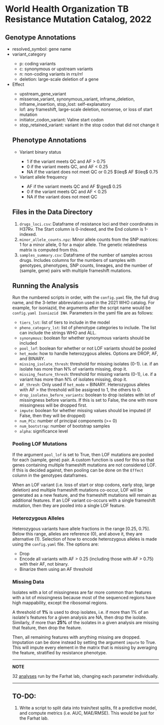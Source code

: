 # World Health Organization TB Resistance Mutation Catalog, 2022

## Genotype Annotations

<ul>
    <li>resolved_symbol: gene name</li>
    <li>variant_category</li>
    <ul>
        <li>p: coding variants</li>
        <li>c: synonymous or upstream variants</li>
        <li>n: non-coding variants in <i>rrs/rrl</i></li>
        <li>deletion: large-scale deletion of a gene</li>
    </ul>
    <li>Effect</li>
    <ul>
        <li>upstream_gene_variant</li>
        <li>missense_variant, synonymous_variant, inframe_deletion, inframe_insertion, stop_lost: self-explanatory</li>
        <li>lof: any frameshift, large-scale deletion, nonsense, or loss of start mutation</li>
        <li>initiator_codon_variant: Valine start codon</li>
        <li>stop_retained_variant: variant in the stop codon that did not change it</li>
</ul>

## Phenotype Annotations

<ul>
    <li>Variant binary status</li>
        <ul>
            <li>1 if the variant meets QC and AF > 0.75</li>
            <li>0 if the variant meets QC, and AF < 0.25</li>
            <li>NA if the variant does not meet QC or 0.25 $\leq$ AF $\leq$ 0.75</li>
        </ul>
    <li>Variant allele frequency</li>
        <ul>
            <li>AF if the variant meets QC and AF $\geq$ 0.25</li>
            <li>0 if the variant meets QC and AF < 0.25</li>
            <li>NA if the variant does not meet QC</li>
        </ul>
</ul>

## Files in the Data Directory

1. <code>drugs_loci.csv</code>: Dataframe of resistance loci and their coordinates in H37Rv. The Start column is 0-indexed, and the End column is 1-indexed.
2. <code>minor_allele_counts.npz</code>: Minor allele counts from the SNP matrices: 1 for a minor allele, 0 for a major allele. The genetic relatedness matrix is computed from this.
3. <code>samples_summary.csv</code>: Dataframe of the number of samples across drugs. Includes columns for the numbers of samples with genotypes, phenotypes, SNP counts, lineages, and the number of (sample, gene) pairs with multiple frameshift mutations.

## Running the Analysis

Run the numbered scripts in order, with the `config.yaml` file, the full drug name, and the 3-letter abbreviation used in the 2021 WHO catalog. For example, for isoniazid, the arguments after the script name would be `config.yaml Isoniazid INH`. Parameters in the yaml file are as follows:
    
<ul>
    <li><code>tiers_lst</code>: list of tiers to include in the model</li>
    <li><code>pheno_category_lst</code>: list of phenotype categories to include. The list can include the strings WHO and ALL.</li>
    <li><code>synonymous</code>: boolean for whether synonymous variants should be included</li>
    <li><code>pool_lof</code>: boolean for whether or not LOF variants should be pooled</li>
    <li><code>het_mode</code>: how to handle heterozygous alleles. Options are DROP, AF, and BINARY. </li>
    <li><code>missing_isolate_thresh</code>: threshold for missing isolates (0-1). i.e. if an isolate has more than N% of variants missing, drop it.</li>
    <li><code>missing_feature_thresh</code>: threshold for missing variants (0-1), i.e. if a variant has more than N% of isolates missing, drop it.</li>
    <li><code>AF_thresh</code>: Only used if <code>het_mode</code> = BINARY. Heterozygous alleles with AF > the threshold will be assigned to 1, the others to 0.</li>
    <li><code>drop_isolates_before_variants</code>: boolean to drop isolates with lot of missingness before variants. If this is set to False, the one with more missingness will be dropped first.</li>
    <li><code>impute</code>: boolean for whether missing values should be imputed (if False, then they will be dropped)</li>
    <li><code>num_PCs</code>: number of principal components (>= 0)</li>
    <li><code>num_bootstrap</code>: number of bootstrap samples</li>
    <li><code>alpha</code>: significance level</li>
</ul>
        
### Pooling LOF Mutations
    
If the argument `pool_lof` is set to True, then LOF mutations are pooled for each (sample, gene) pair. A custom function is used for this so that genes containing multiple frameshift mutations are not considered LOF. If this is decided against, then pooling can be done on the `Effect` column in the genotypes dataframes. 
    
When an LOF variant (i.e. loss of start or stop codons, early stop, large deletion) and multiple frameshift mutations co-occur, LOF will be generated as a new feature, and the frameshift mutations will remain as additional features. If an LOF variant co-occurs with a single frameshift mutation, then they are pooled into a single LOF feature. 

### Heterozygous Alleles

Heterozygous variants have allele fractions in the range [0.25, 0.75]. Below this range, alleles are reference (0), and above it, they are alternative (1). Selection of how to encode heterozygous alleles is made using the `config.yaml` file. The options are:

<ul>
    <li>Drop</li>
    <li>Encode all variants with AF > 0.25 (including those with AF > 0.75) with their AF, not binary. </li>
    <li>Binarize them using an AF threshold</li>
</ul>

### Missing Data

Isolates with a lot of missingness are far more common than features with a lot of missingness because most of the sequenced regions have high mappability, except the ribosomal regions. 
    
A threshold of <b>1%</b> is used to drop isolates, i.e. if more than 1% of an isolate's features for a given analysis are NA, then drop the isolate. 
Similarly, if more than <b>25%</b> of the isolates in a given analysis are missing that feature, then drop the feature. 

Then, all remaining features with anything missing are dropped. Imputation can be done instead by setting the argument `impute` to True. This will impute every element in the matrix that is missing by averaging the feature, stratified by resistance phenotype. 
    
---
**NOTE**

32 <a href="https://docs.google.com/spreadsheets/d/13vdVdzZk053yT-i5LgyFJUBD1T6_nIRgzBAxxa2OOyc/edit#gid=0" target="_blank">analyses</a> run by the Farhat lab, changing each parameter individually.  

---

## TO-DO:
    
1. Write a script to split data into train/test splits, fit a predictive model, and compute metrics (i.e. AUC, MAE/RMSE). This would be just for the Farhat lab.
